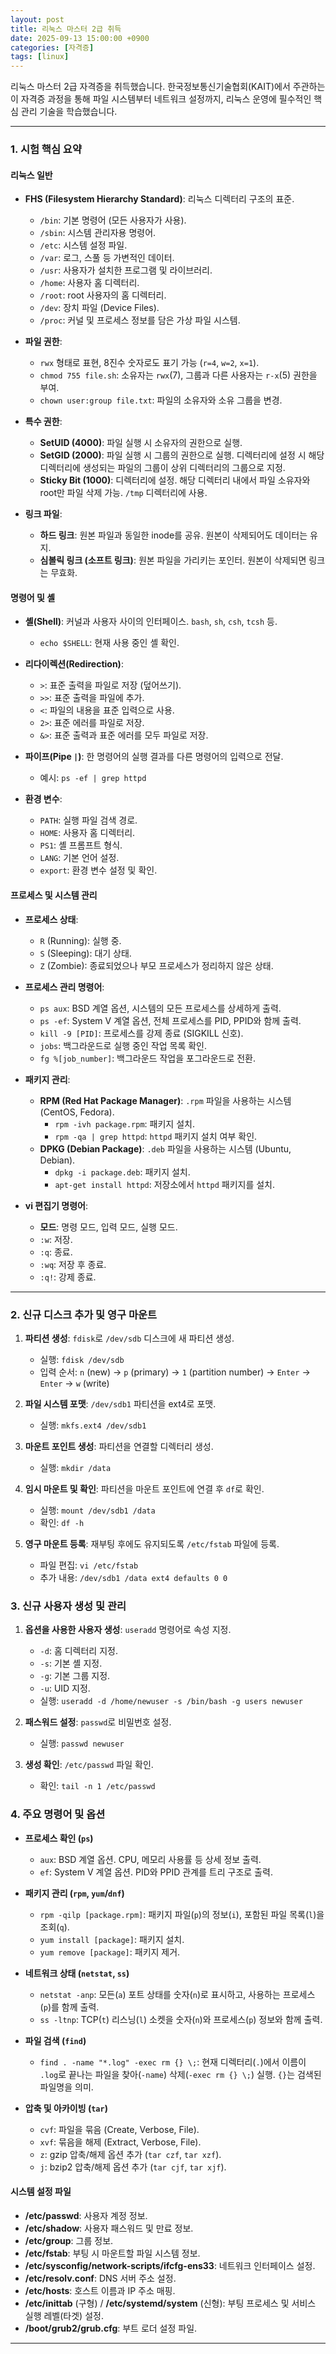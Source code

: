 ```yaml
---
layout: post
title: 리눅스 마스터 2급 취득
date: 2025-09-13 15:00:00 +0900
categories: [자격증]
tags: [linux]
---
```


리눅스 마스터 2급 자격증을 취득했습니다. 한국정보통신기술협회(KAIT)에서 주관하는 이 자격증 과정을 통해 파일 시스템부터 네트워크 설정까지, 리눅스 운영에 필수적인 핵심 관리 기술을 학습했습니다.

---

### 1. 시험 핵심 요약

#### 리눅스 일반 
- **FHS (Filesystem Hierarchy Standard)**: 리눅스 디렉터리 구조의 표준.
  - `/bin`: 기본 명령어 (모든 사용자가 사용).
  - `/sbin`: 시스템 관리자용 명령어.
  - `/etc`: 시스템 설정 파일.
  - `/var`: 로그, 스풀 등 가변적인 데이터.
  - `/usr`: 사용자가 설치한 프로그램 및 라이브러리.
  - `/home`: 사용자 홈 디렉터리.
  - `/root`: root 사용자의 홈 디렉터리.
  - `/dev`: 장치 파일 (Device Files).
  - `/proc`: 커널 및 프로세스 정보를 담은 가상 파일 시스템.

- **파일 권한**:
  - `rwx` 형태로 표현, 8진수 숫자로도 표기 가능 (`r=4`, `w=2`, `x=1`).
  - `chmod 755 file.sh`: 소유자는 `rwx`(7), 그룹과 다른 사용자는 `r-x`(5) 권한을 부여.
  - `chown user:group file.txt`: 파일의 소유자와 소유 그룹을 변경.

- **특수 권한**:
  - **SetUID (4000)**: 파일 실행 시 소유자의 권한으로 실행.
  - **SetGID (2000)**: 파일 실행 시 그룹의 권한으로 실행. 디렉터리에 설정 시 해당 디렉터리에 생성되는 파일의 그룹이 상위 디렉터리의 그룹으로 지정.
  - **Sticky Bit (1000)**: 디렉터리에 설정. 해당 디렉터리 내에서 파일 소유자와 root만 파일 삭제 가능. `/tmp` 디렉터리에 사용.

- **링크 파일**:
  - **하드 링크**: 원본 파일과 동일한 inode를 공유. 원본이 삭제되어도 데이터는 유지.
  - **심볼릭 링크 (소프트 링크)**: 원본 파일을 가리키는 포인터. 원본이 삭제되면 링크는 무효화.

#### 명령어 및 셸
- **셸(Shell)**: 커널과 사용자 사이의 인터페이스. `bash`, `sh`, `csh`, `tcsh` 등.
  - `echo $SHELL`: 현재 사용 중인 셸 확인.

- **리다이렉션(Redirection)**:
  - `>`: 표준 출력을 파일로 저장 (덮어쓰기).
  - `>>`: 표준 출력을 파일에 추가.
  - `<`: 파일의 내용을 표준 입력으로 사용.
  - `2>`: 표준 에러를 파일로 저장.
  - `&>`: 표준 출력과 표준 에러를 모두 파일로 저장.

- **파이프(Pipe `|`)**: 한 명령어의 실행 결과를 다른 명령어의 입력으로 전달.
  - 예시: `ps -ef | grep httpd`

- **환경 변수**:
  - `PATH`: 실행 파일 검색 경로.
  - `HOME`: 사용자 홈 디렉터리.
  - `PS1`: 셸 프롬프트 형식.
  - `LANG`: 기본 언어 설정.
  - `export`: 환경 변수 설정 및 확인.

#### 프로세스 및 시스템 관리
- **프로세스 상태**:
  - `R` (Running): 실행 중.
  - `S` (Sleeping): 대기 상태.
  - `Z` (Zombie): 종료되었으나 부모 프로세스가 정리하지 않은 상태.

- **프로세스 관리 명령어**:
  - `ps aux`: BSD 계열 옵션, 시스템의 모든 프로세스를 상세하게 출력.
  - `ps -ef`: System V 계열 옵션, 전체 프로세스를 PID, PPID와 함께 출력.
  - `kill -9 [PID]`: 프로세스를 강제 종료 (SIGKILL 신호).
  - `jobs`: 백그라운드로 실행 중인 작업 목록 확인.
  - `fg %[job_number]`: 백그라운드 작업을 포그라운드로 전환.

- **패키지 관리**:
  - **RPM (Red Hat Package Manager)**: `.rpm` 파일을 사용하는 시스템 (CentOS, Fedora).
    - `rpm -ivh package.rpm`: 패키지 설치.
    - `rpm -qa | grep httpd`: `httpd` 패키지 설치 여부 확인.
  - **DPKG (Debian Package)**: `.deb` 파일을 사용하는 시스템 (Ubuntu, Debian).
    - `dpkg -i package.deb`: 패키지 설치.
    - `apt-get install httpd`: 저장소에서 `httpd` 패키지를 설치.

- **vi 편집기 명령어**:
  - **모드**: 명령 모드, 입력 모드, 실행 모드.
  - `:w`: 저장.
  - `:q`: 종료.
  - `:wq`: 저장 후 종료.
  - `:q!`: 강제 종료.

---

### 2. 신규 디스크 추가 및 영구 마운트
1.  **파티션 생성**: `fdisk`로 `/dev/sdb` 디스크에 새 파티션 생성.
    - 실행: `fdisk /dev/sdb`
    - 입력 순서: `n` (new) → `p` (primary) → `1` (partition number) → `Enter` → `Enter` → `w` (write)

2.  **파일 시스템 포맷**: `/dev/sdb1` 파티션을 ext4로 포맷.
    - 실행: `mkfs.ext4 /dev/sdb1`

3.  **마운트 포인트 생성**: 파티션을 연결할 디렉터리 생성.
    - 실행: `mkdir /data`

4.  **임시 마운트 및 확인**: 파티션을 마운트 포인트에 연결 후 `df`로 확인.
    - 실행: `mount /dev/sdb1 /data`
    - 확인: `df -h`

5.  **영구 마운트 등록**: 재부팅 후에도 유지되도록 `/etc/fstab` 파일에 등록.
    - 파일 편집: `vi /etc/fstab`
    - 추가 내용: `/dev/sdb1 /data ext4 defaults 0 0`

### 3. 신규 사용자 생성 및 관리
1.  **옵션을 사용한 사용자 생성**: `useradd` 명령어로 속성 지정.
    - `-d`: 홈 디렉터리 지정.
    - `-s`: 기본 셸 지정.
    - `-g`: 기본 그룹 지정.
    - `-u`: UID 지정.
    - 실행: `useradd -d /home/newuser -s /bin/bash -g users newuser`

2.  **패스워드 설정**: `passwd`로 비밀번호 설정.
    - 실행: `passwd newuser`

3.  **생성 확인**: `/etc/passwd` 파일 확인.
    - 확인: `tail -n 1 /etc/passwd`

### 4. 주요 명령어 및 옵션
- **프로세스 확인 (`ps`)**
  - `aux`: BSD 계열 옵션. CPU, 메모리 사용률 등 상세 정보 출력.
  - `ef`: System V 계열 옵션. PID와 PPID 관계를 트리 구조로 출력.

- **패키지 관리 (`rpm`, `yum`/`dnf`)**
  - `rpm -qilp [package.rpm]`: 패키지 파일(`p`)의 정보(`i`), 포함된 파일 목록(`l`)을 조회(`q`).
  - `yum install [package]`: 패키지 설치.
  - `yum remove [package]`: 패키지 제거.

- **네트워크 상태 (`netstat`, `ss`)**
  - `netstat -anp`: 모든(`a`) 포트 상태를 숫자(`n`)로 표시하고, 사용하는 프로세스(`p`)를 함께 출력.
  - `ss -ltnp`: TCP(`t`) 리스닝(`l`) 소켓을 숫자(`n`)와 프로세스(`p`) 정보와 함께 출력.

- **파일 검색 (`find`)**
  - `find . -name "*.log" -exec rm {} \;`: 현재 디렉터리(` . `)에서 이름이 `.log`로 끝나는 파일을 찾아(`-name`) 삭제(`-exec rm {} \;`) 실행. `{}`는 검색된 파일명을 의미.

- **압축 및 아카이빙 (`tar`)**
  - `cvf`: 파일을 묶음 (Create, Verbose, File).
  - `xvf`: 묶음을 해제 (Extract, Verbose, File).
  - `z`: gzip 압축/해제 옵션 추가 (`tar czf`, `tar xzf`).
  - `j`: bzip2 압축/해제 옵션 추가 (`tar cjf`, `tar xjf`).

#### 시스템 설정 파일
- **/etc/passwd**: 사용자 계정 정보.
- **/etc/shadow**: 사용자 패스워드 및 만료 정보.
- **/etc/group**: 그룹 정보.
- **/etc/fstab**: 부팅 시 마운트할 파일 시스템 정보.
- **/etc/sysconfig/network-scripts/ifcfg-ens33**: 네트워크 인터페이스 설정.
- **/etc/resolv.conf**: DNS 서버 주소 설정.
- **/etc/hosts**: 호스트 이름과 IP 주소 매핑.
- **/etc/inittab** (구형) / **/etc/systemd/system** (신형): 부팅 프로세스 및 서비스 실행 레벨(타겟) 설정.
- **/boot/grub2/grub.cfg**: 부트 로더 설정 파일.

<hr class="short-rule">